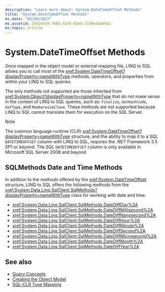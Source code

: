 ```yaml
---
description: "Learn more about: System.DateTimeOffset Methods"
title: "System.DateTimeOffset Methods"
ms.date: "03/30/2017"
ms.assetid: 25b3e5c0-7603-4a70-b3e5-2149e3da69a2
ms.topic: article
---
```

# System.DateTimeOffset Methods

Once mapped in the object model or external mapping file, LINQ to SQL allows you to call most of the <xref:System.DateTimeOffset?displayProperty=nameWithType> methods, operators, and properties from within your LINQ to SQL queries.  
  
 The only methods not supported are those inherited from <xref:System.Object?displayProperty=nameWithType> that do not make sense in the context of LINQ to SQL queries, such as: `Finalize`, `GetHashCode`, `GetType`, and `MemberwiseClone`. These methods are not supported because LINQ to SQL cannot translate them for execution on the SQL Server.  
  
> [!NOTE]
> The common language runtime (CLR) <xref:System.DateTimeOffset?displayProperty=nameWithType> structure, and the ability to map it to a SQL `DATETIMEOFFSET` column with LINQ to SQL, requires the .NET Framework 3.5 SP1 or beyond. The SQL `DATETIMEOFFSET` column is only available in Microsoft SQL Server 2008 and beyond.  
  
## SQLMethods Date and Time Methods  

 In addition to the methods offered by the <xref:System.DateTimeOffset> structure, LINQ to SQL offers the following methods from the <xref:System.Data.Linq.SqlClient.SqlMethods?displayProperty=nameWithType> class for working with date and time:

- <xref:System.Data.Linq.SqlClient.SqlMethods.DateDiffDay%2A>
- <xref:System.Data.Linq.SqlClient.SqlMethods.DateDiffMillisecond%2A>
- <xref:System.Data.Linq.SqlClient.SqlMethods.DateDiffNanosecond%2A>
- <xref:System.Data.Linq.SqlClient.SqlMethods.DateDiffHour%2A>
- <xref:System.Data.Linq.SqlClient.SqlMethods.DateDiffMinute%2A>
- <xref:System.Data.Linq.SqlClient.SqlMethods.DateDiffSecond%2A>
- <xref:System.Data.Linq.SqlClient.SqlMethods.DateDiffMicrosecond%2A>
- <xref:System.Data.Linq.SqlClient.SqlMethods.DateDiffMonth%2A>
- <xref:System.Data.Linq.SqlClient.SqlMethods.DateDiffYear%2A>
  
## See also

- [Query Concepts](query-concepts.md)
- [Creating the Object Model](creating-the-object-model.md)
- [SQL-CLR Type Mapping](sql-clr-type-mapping.md)
